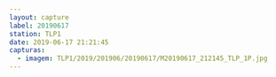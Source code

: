 ```yaml
---
layout: capture
label: 20190617
station: TLP1
date: 2019-06-17 21:21:45
capturas:
  - imagem: TLP1/2019/201906/20190617/M20190617_212145_TLP_1P.jpg
---
```

